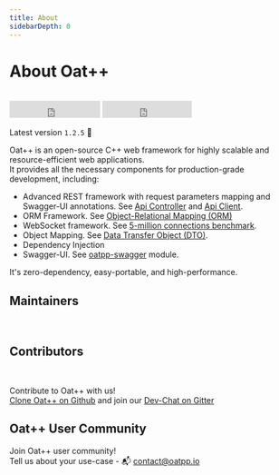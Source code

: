 ```yaml
---
title: About 
sidebarDepth: 0
---
```


# About Oat++ <seo/>

<br>
<div>
    <iframe src="https://ghbtns.com/github-btn.html?user=oatpp&repo=oatpp&type=star&count=true&size=large" frameborder="0" scrolling="0" width="160px" height="30px"></iframe>
    <iframe src="https://ghbtns.com/github-btn.html?user=oatpp&repo=oatpp&type=fork&count=true&size=large" frameborder="0" scrolling="0" width="158px" height="30px"></iframe>
</div>

Latest version `1.2.5` :tada:

Oat++ is an open-source C++ web framework for highly scalable and resource-efficient web applications.  
It provides all the necessary components for production-grade development, including:

- Advanced REST framework with request parameters mapping and Swagger-UI annotations. 
See [Api Controller](/docs/components/api-controller/) and [Api Client](/docs/components/api-client/).
- ORM Framework. See [Object-Relational Mapping (ORM)](/docs/components/orm/)
- WebSocket framework. See [5-million connections benchmark](/benchmark/websocket/5-million/).
- Object Mapping. See [Data Transfer Object (DTO)](/docs/components/dto/).
- Dependency Injection
- Swagger-UI. See [oatpp-swagger](/docs/modules/oatpp-swagger/) module.

It's zero-dependency, easy-portable, and high-performance.

## Maintainers
<br>
<maintainers/>

## Contributors
<br>
<contributors/>

Contribute to Oat++ with us!    
[Clone Oat++ on Github](https://github.com/oatpp/oatpp) and join our [Dev-Chat on Gitter](https://gitter.im/oatpp-framework/Lobby)

## Oat++ User Community

<users/>

Join Oat++ user community!  
Tell us about your use-case - :mailbox_with_mail: [contact@oatpp.io](mailto:contact@oatpp.io)
